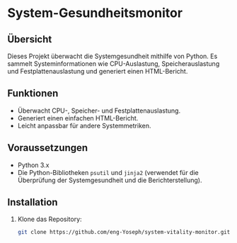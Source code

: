 # System-Gesundheitsmonitor 

## Übersicht
Dieses Projekt überwacht die Systemgesundheit mithilfe von Python. Es sammelt Systeminformationen wie CPU-Auslastung, Speicherauslastung und Festplattenauslastung und generiert einen HTML-Bericht.

## Funktionen
- Überwacht CPU-, Speicher- und Festplattenauslastung.
- Generiert einen einfachen HTML-Bericht.
- Leicht anpassbar für andere Systemmetriken.

## Voraussetzungen
- Python 3.x
- Die Python-Bibliotheken `psutil` und `jinja2` (verwendet für die Überprüfung der Systemgesundheit und die Berichterstellung).

## Installation

1. Klone das Repository:
   ```bash
   git clone https://github.com/eng-Yoseph/system-vitality-monitor.git
